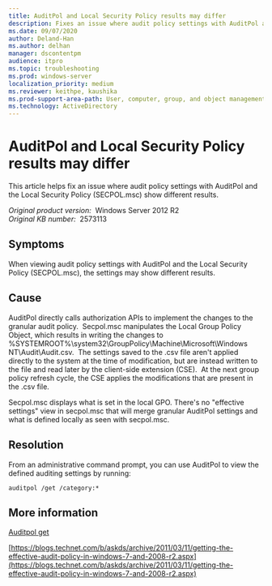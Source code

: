 ```yaml
---
title: AuditPol and Local Security Policy results may differ
description: Fixes an issue where audit policy settings with AuditPol and the Local Security Policy (SECPOL.msc) show different results.
ms.date: 09/07/2020
author: Deland-Han
ms.author: delhan
manager: dscontentpm
audience: itpro
ms.topic: troubleshooting
ms.prod: windows-server
localization_priority: medium
ms.reviewer: keithpe, kaushika
ms.prod-support-area-path: User, computer, group, and object management
ms.technology: ActiveDirectory
---
```

# AuditPol and Local Security Policy results may differ

This article helps fix an issue where audit policy settings with AuditPol and the Local Security Policy (SECPOL.msc) show different results.

_Original product version:_ &nbsp;Windows Server 2012 R2  
_Original KB number:_ &nbsp;2573113

## Symptoms

When viewing audit policy settings with AuditPol and the Local Security Policy (SECPOL.msc), the settings may show different results.

## Cause

AuditPol directly calls authorization APIs to implement the changes to the granular audit policy.  Secpol.msc manipulates the Local Group Policy Object, which results in writing the changes to %SYSTEMROOT%\system32\GroupPolicy\Machine\Microsoft\Windows NT\Audit\Audit.csv.  The settings saved to the .csv file aren't applied directly to the system at the time of modification, but are instead written to the file and read later by the client-side extension (CSE).  At the next group policy refresh cycle, the CSE applies the modifications that are present in the .csv file.

Secpol.msc displays what is set in the local GPO. There's no "effective settings" view in secpol.msc that will merge granular AuditPol settings and what is defined locally as seen with secpol.msc.

## Resolution

From an administrative command prompt, you can use AuditPol to view the defined auditing settings by running:

```cosole
auditpol /get /category:*
```

## More information

[Auditpol get](https://technet.microsoft.com/library/cc772576.aspx) 

 [https://blogs.technet.com/b/askds/archive/2011/03/11/getting-the-effective-audit-policy-in-windows-7-and-2008-r2.aspx](https://blogs.technet.com/b/askds/archive/2011/03/11/getting-the-effective-audit-policy-in-windows-7-and-2008-r2.aspx)
